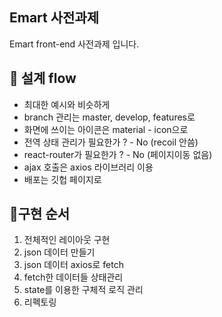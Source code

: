 ## Emart 사전과제

Emart front-end 사전과제 입니다.

## 🤔 설계 flow

- 최대한 예시와 비슷하게
- branch 관리는 master, develop, features로
- 화면에 쓰이는 아이콘은 material - icon으로
- 전역 상태 관리가 필요한가 ? - No (recoil 안씀)
- react-router가 필요한가 ? - No (페이지이동 없음)
- ajax 호출은 axios 라이브러리 이용
- 배포는 깃헙 페이지로

## 🧐구현 순서

1. 전체적인 레이아웃 구현
2. json 데이터 만들기
3. json 데이터 axios로 fetch
4. fetch한 데이터들 상태관리
5. state를 이용한 구체적 로직 관리
6. 리펙토링
